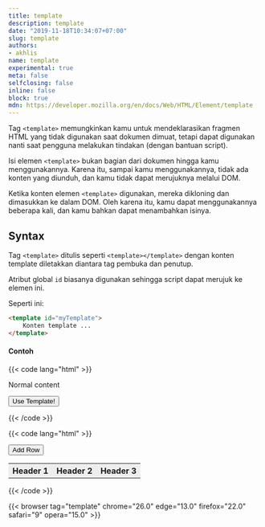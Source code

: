 ```yaml
---
title: template
description: template
date: "2019-11-18T10:34:07+07:00"
slug: template
authors:
- akhlis
name: template
experimental: true
meta: false
selfclosing: false
inline: false
block: true
mdn: https://developer.mozilla.org/en/docs/Web/HTML/Element/template
---
```


Tag `<template>` memungkinkan kamu untuk mendeklarasikan fragmen HTML yang tidak digunakan saat dokumen dimuat, tetapi dapat digunakan nanti saat pengguna melakukan tindakan (dengan bantuan script).

Isi elemen `<template>` bukan bagian dari dokumen hingga kamu menggunakannya. Karena itu, sampai kamu menggunakannya, tidak ada konten yang diunduh, dan kamu tidak dapat merujuknya melalui DOM.

Ketika konten elemen `<template>` digunakan, mereka dikloning dan dimasukkan ke dalam DOM. Oleh karena itu, kamu dapat menggunakannya beberapa kali, dan kamu bahkan dapat menambahkan isinya.

## Syntax

Tag `<template>` ditulis seperti `<template></template>` dengan konten template diletakkan diantara tag pembuka dan penutup.

Atribut global `id` biasanya digunakan sehingga script dapat merujuk ke elemen ini.

Seperti ini:
```html
<template id="myTemplate">
	Konten template ...
</template>
```

#### Contoh

{{< code lang="html" >}}
<!-- Template Content -->
<template id="myTemplate">
<p>Template content. Click again...</p>
</template>

<!-- Normal Content -->
<div id="normalContent">
<p>Normal content</p>
</div>

<!-- JavaScript function: Clones the template and appends it to the normal content -->
<button onclick="useTemplate();">Use Template!</button>
<script>
function useTemplate() {
var myTemplate = document.getElementById('myTemplate'),
    normalContent = document.getElementById('normalContent'),
    clonedTemplate = myTemplate.content.cloneNode(true);
    normalContent.appendChild(clonedTemplate);
    }
</script>
{{< /code >}}

{{< code lang="html" >}}
<!DOCTYPE html>
<title>Example</title>
<style>
    #myTable {
        border-collapse: collapse;
    }

    #myTable td,
    #myTable th {
        padding: 5px;
        border: 1px solid #ccc;
    }

    #myTable th {
        background-color: #eee;
    }
</style>
<!-- JavaScript function: Clones the template and appends it to the normal content -->
<button onclick="addRow();">Add Row</button>

<!-- Template Content -->
<template id="newRow">
    <tr>
        <td>Cell</td>
        <td>Cell</td>
        <td>Cell</td>
    </tr>
</template>

<!-- Normal Content -->
<table id="myTable" contenteditable>
    <tr>
        <th>Header 1</th>
        <th>Header 2</th>
        <th>Header 3</th>
    </tr>
</table>

<script>
    function addRow() {
        var myTemplate = document.getElementById('newRow'),
            normalContent = document.getElementById('myTable'),
            clonedTemplate = myTemplate.content.cloneNode(true);
        normalContent.appendChild(clonedTemplate);
    }
</script>
{{< /code >}}

{{< browser tag="template" chrome="26.0" edge="13.0" firefox="22.0" safari="9" opera="15.0" >}}
